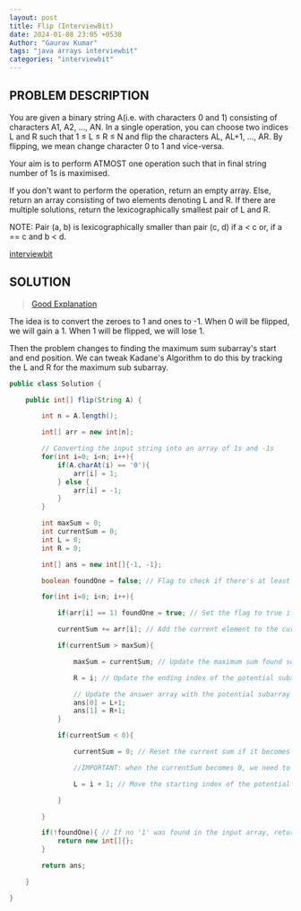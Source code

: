```yaml
---
layout: post
title: Flip (InterviewBit)
date: 2024-01-08 23:05 +0530
Author: "Gaurav Kumar"
tags: "java arrays interviewbit"
categories: "interviewbit"
---
```


## PROBLEM DESCRIPTION

You are given a binary string A(i.e. with characters 0 and 1) consisting of characters A1, A2, ..., AN. In a single operation, you can choose two indices L and R such that 1 ≤ L ≤ R ≤ N and flip the characters AL, AL+1, ..., AR. By flipping, we mean change character 0 to 1 and vice-versa.

Your aim is to perform ATMOST one operation such that in final string number of 1s is maximised.

If you don't want to perform the operation, return an empty array. Else, return an array consisting of two elements denoting L and R. If there are multiple solutions, return the lexicographically smallest pair of L and R.

NOTE: Pair (a, b) is lexicographically smaller than pair (c, d) if a < c or, if a == c and b < d.

[interviewbit](https://www.interviewbit.com/problems/flip/)

## SOLUTION

> [Good Explanation](https://www.youtube.com/watch?v=Etkf8sRQdbU)

The idea is to convert the zeroes to 1 and ones to -1. When 0 will be flipped, we will gain a 1. When 1 will be flipped, we will lose 1.

Then the problem changes to finding the maximum sum subarray's start and end position. We can tweak Kadane's Algorithm to do this by tracking the L and R for the maximum sub subarray.

```java
public class Solution {

    public int[] flip(String A) {

        int n = A.length();

        int[] arr = new int[n];

        // Converting the input string into an array of 1s and -1s
        for(int i=0; i<n; i++){
            if(A.charAt(i) == '0'){
                arr[i] = 1;
            } else {
                arr[i] = -1;
            }
        }

        int maxSum = 0;
        int currentSum = 0;
        int L = 0;
        int R = 0;

        int[] ans = new int[]{-1, -1};

        boolean foundOne = false; // Flag to check if there's at least one '1' in the input string

        for(int i=0; i<n; i++){

            if(arr[i] == 1) foundOne = true; // Set the flag to true if encountering a '1'

            currentSum += arr[i]; // Add the current element to the current sum

            if(currentSum > maxSum){

                maxSum = currentSum; // Update the maximum sum found so far

                R = i; // Update the ending index of the potential subarray

                // Update the answer array with the potential subarray indices
                ans[0] = L+1;
                ans[1] = R+1;
            }

            if(currentSum < 0){

                currentSum = 0; // Reset the current sum if it becomes negative

                //IMPORTANT: when the currentSum becomes 0, we need to discard the previous subarray and start checking from the next index

                L = i + 1; // Move the starting index of the potential subarray to the next index

            }

        }

        if(!foundOne){ // If no '1' was found in the input array, return an empty array
            return new int[]{};
        }

        return ans;

    }

}
```
